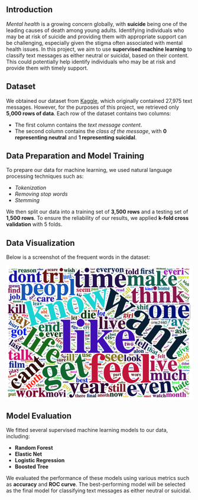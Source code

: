 ## Introduction

*Mental health* is a growing concern globally, with **suicide** being one of the leading causes of death among young adults. Identifying individuals who may be at risk of suicide and providing them with appropriate support can be challenging, especially given the stigma often associated with mental health issues. In this project, we aim to use **supervised machine learning** to classify text messages as either neutral or suicidal, based on their content. This could potentially help identify individuals who may be at risk and provide them with timely support.

## Dataset

We obtained our dataset from [Kaggle](https://www.kaggle.com/datasets/reihanenamdari/mental-health-corpus?resource=download), which originally contained 27,975 text messages. However, for the purposes of this project, we retrieved only **5,000 rows of data**. Each row of the dataset contains two columns:
- The first column contains the *text message content*.
- The second column contains the *class of the message*, with **0 representing neutral** and **1 representing suicidal**.

## Data Preparation and Model Training

To prepare our data for machine learning, we used natural language processing techniques such as:
- *Tokenization*
- *Removing stop words*
- *Stemming*

We then split our data into a training set of **3,500 rows** and a testing set of **1,500 rows**. To ensure the reliability of our results, we applied **k-fold cross validation** with 5 folds.

## Data Visualization

Below is a screenshot of the frequent words in the dataset:

![Frequent Words](/frequent_words.png)

## Model Evaluation

We fitted several supervised machine learning models to our data, including:
- **Random Forest**
- **Elastic Net**
- **Logistic Regression**
- **Boosted Tree**

We evaluated the performance of these models using various metrics such as **accuracy** and **ROC curve**. The best-performing model will be selected as the final model for classifying text messages as either neutral or suicidal.